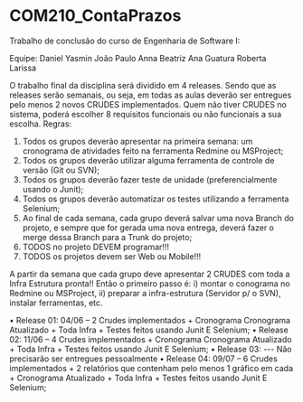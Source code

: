 COM210_ContaPrazos
==================
Trabalho de conclusão do curso de Engenharia de Software I:

Equipe: Daniel Yasmin João Paulo Anna Beatriz Ana Guatura Roberta Larissa

O trabalho final da disciplina será dividido em 4 releases. Sendo que as releases serão semanais, ou seja, em todas as aulas deverão ser entregues pelo menos 2 novos CRUDES implementados. Quem não tiver CRUDES no sistema, poderá escolher 8 requisitos funcionais ou não funcionais a sua escolha. Regras: 
1. Todos os grupos deverão apresentar na primeira semana: um cronograma de atividades feito na ferramenta Redmine ou MSProject; 
2. Todos os grupos deverão utilizar alguma ferramenta de controle de versão (Git ou SVN); 
3. Todos os grupos deverão fazer teste de unidade (preferencialmente usando o Junit); 
4. Todos os grupos deverão automatizar os testes utilizando a ferramenta Selenium; 
5. Ao final de cada semana, cada grupo deverá salvar uma nova Branch do projeto, e sempre que for gerada uma nova entrega, deverá fazer o merge dessa Branch para a Trunk do projeto; 
6. TODOS no projeto DEVEM programar!!! 
7. TODOS os projetos devem ser Web ou Mobile!!!

A partir da semana que cada grupo deve apresentar 2 CRUDES com toda a Infra Estrutura pronta!! Então o primeiro passo é: i) montar o conograma no Redmine ou MSProject, ii) preparar a infra-estrutura (Servidor p/ o SVN), instalar ferramentas, etc.

• Release 01: 04/06 – 2 Crudes implementados + Cronograma Cronograma Atualizado + Toda Infra + Testes feitos usando Junit E Selenium; 
• Release 02: 11/06 – 4 Crudes implementados + Cronograma Cronograma Atualizado + Toda Infra + Testes feitos usando Junit E Selenium; 
• Release 03: --- Não precisarão ser entregues pessoalmente • Release 04: 09/07 – 6 Crudes implementados + 2 relatórios que contenham pelo menos 1 gráfico em cada + Cronograma Atualizado + Toda Infra + Testes feitos usando Junit E Selenium;
